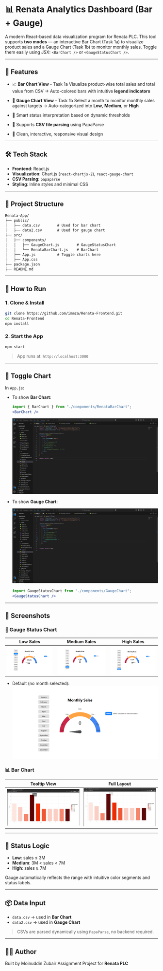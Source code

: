 # 📊 Renata Analytics Dashboard (Bar + Gauge)

A modern React-based data visualization program for Renata PLC. This tool supports **two modes** — an interactive Bar Chart (Task 1a) to visualize product sales and a Gauge Chart (Task 1b) to monitor monthly sales. Toggle them easily using JSX: `<BarChart />` or `<GaugeStatusChart />`.

---

## 🌟 Features

* 📈 **Bar Chart View** - Task 1a
  Visualize product-wise total sales and total value from CSV
  → Auto-colored bars with intuitive **legend indicators**

* 🎯 **Gauge Chart View**  - Task 1b
  Select a month to monitor monthly sales against targets
  → Auto-categorized into **Low**, **Medium**, or **High**

* 🧠 Smart status interpretation based on dynamic thresholds

* 📁 Supports **CSV file parsing** using PapaParse

* 🎨 Clean, interactive, responsive visual design

---

## 🛠️ Tech Stack

* **Frontend**: React.js
* **Visualization**: Chart.js (`react-chartjs-2`), `react-gauge-chart`
* **CSV Parsing**: `papaparse`
* **Styling**: Inline styles and minimal CSS

---

## 📂 Project Structure

```
Renata-App/
├── public/
│   ├── data.csv        # Used for bar chart
│   ├── data2.csv       # Used for gauge chart
├── src/
│   ├── components/
│   │   ├── GaugeChart.js        # GaugeStatusChart
│   │   └── RenataBarChart.js    # BarChart
│   ├── App.js          # Toggle charts here
│   ├── App.css
├── package.json
├── README.md
```

---

## 🚀 How to Run

### 1. Clone & Install

```bash
git clone https://github.com/immza/Renata-Frontend.git
cd Renata-Frontend
npm install
```

### 2. Start the App

```bash
npm start
```

> App runs at: `http://localhost:3000`

---

## 🧪 Toggle Chart

In `App.js`:

* To show **Bar Chart**:

  ```jsx
  import { BarChart } from "./components/RenataBarChart";
  <BarChart />
  ```
  ![bar](screenshots/bar.png)
  
* To show **Gauge Chart**:

  ![gauge](screenshots/gaugechart.png)

  ```jsx
  import GaugeStatusChart from "./components/GaugeChart";
  <GaugeStatusChart />
  ```

---

## 📸 Screenshots

### 🎯 Gauge Status Chart

| Low Sales            | Medium Sales            | High Sales            |
| -------------------- | ----------------------- | --------------------- |
| ![Low](screenshots/gauge2.png) | ![Medium](screenshots/gauge3.png) | ![High](screenshots/gauge4.png) |

* Default (no month selected):
  ![No Month](screenshots/gauge1.png)

### 📊 Bar Chart

| Tooltip View         | Full Layout          |
| -------------------- | -------------------- |
| ![Bar 1](screenshots/bar2.png) | ![Bar 2](screenshots/bar1.png) |

---

## 🧠 Status Logic

* **Low**: sales ≤ 3M
* **Medium**: 3M < sales < 7M
* **High**: sales ≥ 7M

Gauge automatically reflects the range with intuitive color segments and status labels.

---

## 📦 Data Input

* `data.csv` → used in **Bar Chart**
* `data2.csv` → used in **Gauge Chart**

> CSVs are parsed dynamically using `PapaParse`, no backend required.

---

## 👨‍💻 Author

Built by Moinuddin Zubair
Assignment Project for **Renata PLC**
